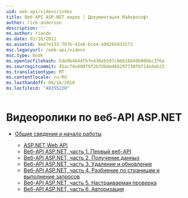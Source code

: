 ```yaml
---
uid: web-api/videos/index
title: Веб-API ASP.NET видео | Документация Майкрософт
author: rick-anderson
description: ''
ms.author: riande
ms.date: 02/16/2012
ms.assetid: 8ed7e133-707b-43e6-bce4-e9d266935573
msc.legacyurl: /web-api/videos
msc.type: book
ms.openlocfilehash: 5de9b4b44fbfe436eb507c86b16849b00bbc376a
ms.sourcegitcommit: 45ac74e400f9f2b7dbded66297730f6f14a4eb25
ms.translationtype: MT
ms.contentlocale: ru-RU
ms.lasthandoff: 08/16/2018
ms.locfileid: "48255220"
---
```

<a name="aspnet-web-api-videos"></a>Видеоролики по веб-API ASP.NET
====================
- [Общие сведения и начало работы](getting-started/index.md)

    - [ASP.NET Web API](getting-started/aspnet-web-api.md)
    - [Веб-API ASP.NET, часть 1. Первый веб-API](getting-started/your-first-web-api.md)
    - [Веб-API ASP.NET, часть 2. Получение данных](getting-started/getting-data.md)
    - [Веб-API ASP.NET, часть 3. Удаление и обновление](getting-started/delete-and-update.md)
    - [Веб-API ASP.NET, часть 4. Разбиение по страницам и выполнение запросов](getting-started/paging-and-querying.md)
    - [Веб-API ASP.NET, часть 5. Настраиваемая проверка](getting-started/custom-validation.md)
    - [Веб-API ASP.NET, часть 6. Авторизация](getting-started/authorization.md)
